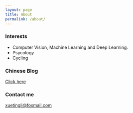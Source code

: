 ```yaml
---
layout: page
title: About
permalink: /about/
---
```

### Interests
- Computer Vision, Machine Learning and Deep Learning.
- Psycology
- Cycling

### Chinese Blog
[Click here](http://www.cnblogs.com/sunshineatnoon/)

### Contact me
[xuetingli@foxmail.com](mailto:email@domain.com)
